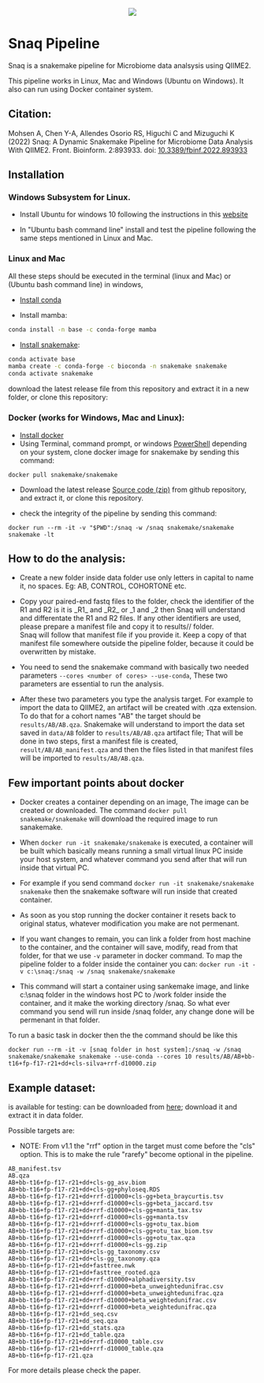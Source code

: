 <p align="center">
<img src="logo_snaq.png">
</p>

# Snaq Pipeline

Snaq is a snakemake pipeline for Microbiome data analsysis using QIIME2.

This pipeline works in Linux, Mac and Windows (Ubuntu on Windows). It also can run using Docker container system.

## Citation:

Mohsen A, Chen Y-A, Allendes Osorio RS, Higuchi C and Mizuguchi K (2022) Snaq: A Dynamic Snakemake Pipeline for Microbiome Data Analysis With QIIME2. Front. Bioinform. 2:893933. doi: [10.3389/fbinf.2022.893933](https://doi.org/10.3389/fbinf.2022.893933)


## Installation

### Windows Subsystem for Linux.

* Install Ubuntu for windows 10 following the instructions in this [website](https://ubuntu.com/tutorials/ubuntu-on-windows#1-overview) 

* In "Ubuntu bash command line" install and test the pipeline following the same steps mentioned in Linux and Mac.

### Linux and Mac

All these steps should be executed in the terminal (linux and Mac) or (Ubuntu bash command line) in windows, 

* [Install conda](https://docs.conda.io/projects/conda/en/latest/user-guide/install/linux.html)

* Install mamba:
```bash
conda install -n base -c conda-forge mamba
```
* [Install snakemake](https://snakemake.readthedocs.io/en/stable/getting_started/installation.html):

```bash
conda activate base
mamba create -c conda-forge -c bioconda -n snakemake snakemake
conda activate snakemake
```
download the latest release file from this repository and extract it in a new folder, or clone this repository:

### Docker (works for Windows, Mac and Linux):
* [Install docker](https://docs.docker.com/get-docker/)
* Using Terminal, command prompt, or windows [PowerShell](https://en.wikipedia.org/wiki/PowerShell) depending on your system, clone docker image for snakemake by sending this command:
```
docker pull snakemake/snakemake
```
* Download the latest release [Source code (zip)](https://github.com/attayeb/snaq/archive/refs/tags/v1.0.1.zip) from github repository, and extract it, or clone this repository.

* check the integrity of the pipeline by sending this command:
```
docker run --rm -it -v "$PWD":/snaq -w /snaq snakemake/snakemake snakemake -lt
```

## How to do the analysis:


* Create a new folder inside data folder use only letters in capital to name it, no spaces. Eg: AB, CONTROL, COHORTONE etc.


* Copy your paired-end fastq files to the folder, check the identifier of the R1 and R2 is it is \_R1\_ and \_R2\_ or _1 and _2 then Snaq will understand and differentate the R1 and R2 files. If any other identifiers are used, please prepare a manifest file and copy it to results/<DATASET>/ folder.\
Snaq will follow that manifest file if you provide it. Keep a copy of that manifest file somewhere outside the pipeline folder, because it could be overwritten by mistake.
* You need to send the snakemake command with basically two needed parameters ```--cores <number of cores> --use-conda```, These two parameters are essential to run the analysis.
* After these two parameters you type the analysis target. For example to import the data to QIIME2, an artifact will be created with .qza extension. To do that for a cohort names "AB" the target should be ```results/AB/AB.qza```. Snakemake will understand to import the data set saved in ```data/AB``` folder to ```results/AB/AB.qza``` artifact file; That will be done in two steps, first a manifest file is created, ```result/AB/AB_manifest.qza``` and then the files listed in that manifest files will be imported to ```results/AB/AB.qza```.

## Few important points about docker
* Docker creates a container depending on an image, The image can be created or downloaded. The command ```docker pull snakemake/snakemake``` will download the required image to run sanakemake.
* When ```docker run -it snakemake/snakemake``` is executed, a container will be built which basically means running a small virtual linux PC inside your host system, and whatever command you send after that will run inside that virtual PC.
* For example if you send command ```docker run -it snakemake/snakemake snakemake``` then the snakemake software will run inside that created container. 
* As soon as you stop running the docker container it resets back to original status, whatever modification you make are not permenant.
* If you want changes to remain, you can link a folder from host machine to the container, and the container will save, modify, read from that folder, for that we use ```-v``` parameter in docker command. To map the pipeline folder to a folder inside the container you can:
```docker run -it -v c:\snaq:/snaq -w /snaq snakemake/snakemake```

* This command will start a container using sankemake image, and linke c:\snaq folder in the windows host PC to /work folder inside the container, and it make the working directory /snaq. So what ever command you send will run inside /snaq folder, any change done will be permenant in that folder.

To run a basic task in docker then the the command should be like this

```
docker run --rm -it -v [snaq folder in host system]:/snaq -w /snaq snakemake/snakemake snakemake --use-conda --cores 10 results/AB/AB+bb-t16+fp-f17-r21+dd+cls-silva+rrf-d10000.zip
```

## Example dataset:
is available for testing: can be downloaded from [here](https://github.com/attayeb/snaq/releases/download/data/AB.tar.gz); download it and extract it in data folder.

Possible targets are:

* NOTE: From v1.1 the "rrf" option in the target must come before the "cls" option. This is to make the rule "rarefy" become optional in the pipeline.

```
AB_manifest.tsv
AB.qza
AB+bb-t16+fp-f17-r21+dd+cls-gg_asv.biom
AB+bb-t16+fp-f17-r21+dd+cls-gg+phyloseq.RDS
AB+bb-t16+fp-f17-r21+dd+rrf-d10000+cls-gg+beta_braycurtis.tsv
AB+bb-t16+fp-f17-r21+dd+rrf-d10000+cls-gg+beta_jaccard.tsv
AB+bb-t16+fp-f17-r21+dd+rrf-d10000+cls-gg+manta_tax.tsv
AB+bb-t16+fp-f17-r21+dd+rrf-d10000+cls-gg+manta.tsv
AB+bb-t16+fp-f17-r21+dd+rrf-d10000+cls-gg+otu_tax.biom
AB+bb-t16+fp-f17-r21+dd+rrf-d10000+cls-gg+otu_tax_biom.tsv
AB+bb-t16+fp-f17-r21+dd+rrf-d10000+cls-gg+otu_tax.qza
AB+bb-t16+fp-f17-r21+dd+rrf-d10000+cls-gg.zip
AB+bb-t16+fp-f17-r21+dd+cls-gg_taxonomy.csv
AB+bb-t16+fp-f17-r21+dd+cls-gg_taxonomy.qza
AB+bb-t16+fp-f17-r21+dd+fasttree.nwk
AB+bb-t16+fp-f17-r21+dd+fasttree_rooted.qza
AB+bb-t16+fp-f17-r21+dd+rrf-d10000+alphadiversity.tsv
AB+bb-t16+fp-f17-r21+dd+rrf-d10000+beta_unweightedunifrac.csv
AB+bb-t16+fp-f17-r21+dd+rrf-d10000+beta_unweightedunifrac.qza
AB+bb-t16+fp-f17-r21+dd+rrf-d10000+beta_weightedunifrac.csv
AB+bb-t16+fp-f17-r21+dd+rrf-d10000+beta_weightedunifrac.qza
AB+bb-t16+fp-f17-r21+dd_seq.csv
AB+bb-t16+fp-f17-r21+dd_seq.qza
AB+bb-t16+fp-f17-r21+dd_stats.qza
AB+bb-t16+fp-f17-r21+dd_table.qza
AB+bb-t16+fp-f17-r21+dd+rrf-d10000_table.csv
AB+bb-t16+fp-f17-r21+dd+rrf-d10000_table.qza
AB+bb-t16+fp-f17-r21.qza
```
For more details please check the paper.
